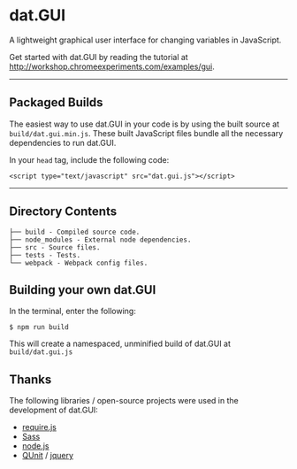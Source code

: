 # dat.GUI
A lightweight graphical user interface for changing variables in JavaScript. 

Get started with dat.GUI by reading the tutorial at http://workshop.chromeexperiments.com/examples/gui.

----

## Packaged Builds
The easiest way to use dat.GUI in your code is by using the built source at `build/dat.gui.min.js`. These built JavaScript files bundle all the necessary dependencies to run dat.GUI.

In your `head` tag, include the following code:
```
<script type="text/javascript" src="dat.gui.js"></script>
```

----


## Directory Contents

```
├── build - Compiled source code.
├── node_modules - External node dependencies.
├── src - Source files.
├── tests - Tests.
└── webpack - Webpack config files.
```

## Building your own dat.GUI

In the terminal, enter the following:

```
$ npm run build
```

This will create a namespaced, unminified build of dat.GUI at `build/dat.gui.js`

## Thanks
The following libraries / open-source projects were used in the development of dat.GUI:
 * [require.js](http://requirejs.org/)
 * [Sass](http://sass-lang.com/)
 * [node.js](http://nodejs.org/)
 * [QUnit](https://github.com/jquery/qunit) / [jquery](http://jquery.com/)